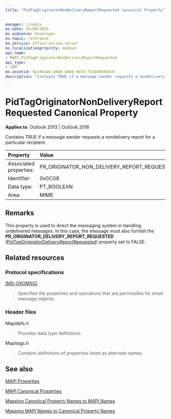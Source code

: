 ```yaml
---
title: "PidTagOriginatorNonDeliveryReportRequested Canonical Property"
 
 
manager: lindalu
ms.date: 03/09/2015
ms.audience: Developer
ms.topic: reference
ms.service: office-online-server
ms.localizationpriority: medium
api_name:
- MAPI.PidTagOriginatorNonDeliveryReportRequested
api_type:
- COM
ms.assetid: 0a19ba44-abb0-4868-9d7d-75184058d4c0
description: "Contains TRUE if a message sender requests a nondelivery report for a particular recipient for Outlook 2013 and Outlook 2016."
---
```


# PidTagOriginatorNonDeliveryReportRequested Canonical Property

  
  
**Applies to**: Outlook 2013 | Outlook 2016 
  
Contains TRUE if a message sender requests a nondelivery report for a particular recipient.
  
|Property |Value |
|:-----|:-----|
|Associated properties:  <br/> |PR_ORIGINATOR_NON_DELIVERY_REPORT_REQUESTED  <br/> |
|Identifier:  <br/> |0x0C08  <br/> |
|Data type:  <br/> |PT_BOOLEAN  <br/> |
|Area:  <br/> |MIME  <br/> |
   
## Remarks

This property is used to direct the messaging system in handling undelivered messages. In this case, the message must also furnish the **PR_ORIGINATOR_DELIVERY_REPORT_REQUESTED** ([PidTagOriginatorDeliveryReportRequested](pidtagoriginatordeliveryreportrequested-canonical-property.md)) property set to FALSE.
  
## Related resources

### Protocol specifications

[[MS-OXOMSG]](https://msdn.microsoft.com/library/daa9120f-f325-4afb-a738-28f91049ab3c%28Office.15%29.aspx)
  
> Specifies the properties and operations that are permissible for email message objects.
    
### Header files

Mapidefs.h
  
> Provides data type definitions.
    
Mapitags.h
  
> Contains definitions of properties listed as alternate names.
    
## See also



[MAPI Properties](mapi-properties.md)
  
[MAPI Canonical Properties](mapi-canonical-properties.md)
  
[Mapping Canonical Property Names to MAPI Names](mapping-canonical-property-names-to-mapi-names.md)
  
[Mapping MAPI Names to Canonical Property Names](mapping-mapi-names-to-canonical-property-names.md)

